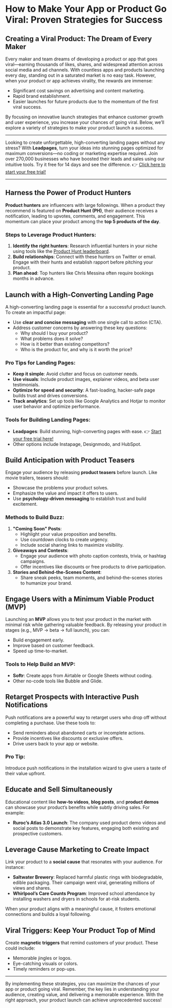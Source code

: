 # How to Make Your App or Product Go Viral: Proven Strategies for Success

## Creating a Viral Product: The Dream of Every Maker

Every maker and team dreams of developing a product or app that goes viral—earning thousands of likes, shares, and widespread attention across social media and ad channels. With countless apps and products launching every day, standing out in a saturated market is no easy task. However, when your product or app achieves virality, the rewards are immense:

- Significant cost savings on advertising and content marketing.
- Rapid brand establishment.
- Easier launches for future products due to the momentum of the first viral success.

By focusing on innovative launch strategies that enhance customer growth and user experience, you increase your chances of going viral. Below, we’ll explore a variety of strategies to make your product launch a success.

---

Looking to create unforgettable, high-converting landing pages without any stress? With **Leadpages**, turn your ideas into stunning pages optimized for maximum conversions—no coding or marketing expertise required. Join over 270,000 businesses who have boosted their leads and sales using our intuitive tools. Try it free for 14 days and see the difference. 👉 [Click here to start your free trial!](https://bit.ly/LEadPages)

---

## Harness the Power of Product Hunters

**Product hunters** are influencers with large followings. When a product they recommend is featured on **Product Hunt (PH)**, their audience receives a notification, leading to upvotes, comments, and engagement. This momentum can place your product among the **top 5 products of the day**.

### Steps to Leverage Product Hunters:
1. **Identify the right hunters**: Research influential hunters in your niche using tools like the [Product Hunt leaderboard](https://upvote-bell.com/leaderboard).
2. **Build relationships**: Connect with these hunters on Twitter or email. Engage with their hunts and establish rapport before pitching your product.
3. **Plan ahead**: Top hunters like Chris Messina often require bookings months in advance.

## Launch with a High-Converting Landing Page

A high-converting landing page is essential for a successful product launch. To create an impactful page:
- Use **clear and concise messaging** with one single call to action (CTA).
- Address customer concerns by answering these key questions:
  - Why should I buy your product?
  - What problems does it solve?
  - How is it better than existing competitors?
  - Who is the product for, and why is it worth the price?

### Pro Tips for Landing Pages:
- **Keep it simple**: Avoid clutter and focus on customer needs.
- **Use visuals**: Include product images, explainer videos, and beta user testimonials.
- **Optimize for speed and security**: A fast-loading, hacker-safe page builds trust and drives conversions.
- **Track analytics**: Set up tools like Google Analytics and Hotjar to monitor user behavior and optimize performance.

### Tools for Building Landing Pages:
- **Leadpages**: Build stunning, high-converting pages with ease. 👉 [Start your free trial here!](https://bit.ly/LEadPages)
- Other options include Instapage, Designmodo, and HubSpot.

## Build Anticipation with Product Teasers

Engage your audience by releasing **product teasers** before launch. Like movie trailers, teasers should:
- Showcase the problems your product solves.
- Emphasize the value and impact it offers to users.
- Use **psychology-driven messaging** to establish trust and build excitement.

### Methods to Build Buzz:
1. **"Coming Soon" Posts**:
   - Highlight your value proposition and benefits.
   - Use countdown clocks to create urgency.
   - Include social sharing links to maximize visibility.
2. **Giveaways and Contests**:
   - Engage your audience with photo caption contests, trivia, or hashtag campaigns.
   - Offer incentives like discounts or free products to drive participation.
3. **Stories and Behind-the-Scenes Content**:
   - Share sneak peeks, team moments, and behind-the-scenes stories to humanize your brand.

## Engage Users with a Minimum Viable Product (MVP)

Launching an **MVP** allows you to test your product in the market with minimal risk while gathering valuable feedback. By releasing your product in stages (e.g., MVP → beta → full launch), you can:
- Build engagement early.
- Improve based on customer feedback.
- Speed up time-to-market.

### Tools to Help Build an MVP:
- **Softr**: Create apps from Airtable or Google Sheets without coding.
- Other no-code tools like Bubble and Glide.

## Retarget Prospects with Interactive Push Notifications

Push notifications are a powerful way to retarget users who drop off without completing a purchase. Use these tools to:
- Send reminders about abandoned carts or incomplete actions.
- Provide incentives like discounts or exclusive offers.
- Drive users back to your app or website.

### Pro Tip:
Introduce push notifications in the installation wizard to give users a taste of their value upfront.

## Educate and Sell Simultaneously

Educational content like **how-to videos**, **blog posts**, and **product demos** can showcase your product’s benefits while subtly driving sales. For example:
- **Ruroc’s Atlas 3.0 Launch**: The company used product demo videos and social posts to demonstrate key features, engaging both existing and prospective customers.

## Leverage Cause Marketing to Create Impact

Link your product to a **social cause** that resonates with your audience. For instance:
- **Saltwater Brewery**: Replaced harmful plastic rings with biodegradable, edible packaging. Their campaign went viral, generating millions of views and shares.
- **Whirlpool’s Care Counts Program**: Improved school attendance by installing washers and dryers in schools for at-risk students.

When your product aligns with a meaningful cause, it fosters emotional connections and builds a loyal following.

## Viral Triggers: Keep Your Product Top of Mind

Create **magnetic triggers** that remind customers of your product. These could include:
- Memorable jingles or logos.
- Eye-catching visuals or colors.
- Timely reminders or pop-ups.

---

By implementing these strategies, you can maximize the chances of your app or product going viral. Remember, the key lies in understanding your audience, creating value, and delivering a memorable experience. With the right approach, your product launch can achieve unprecedented success!
